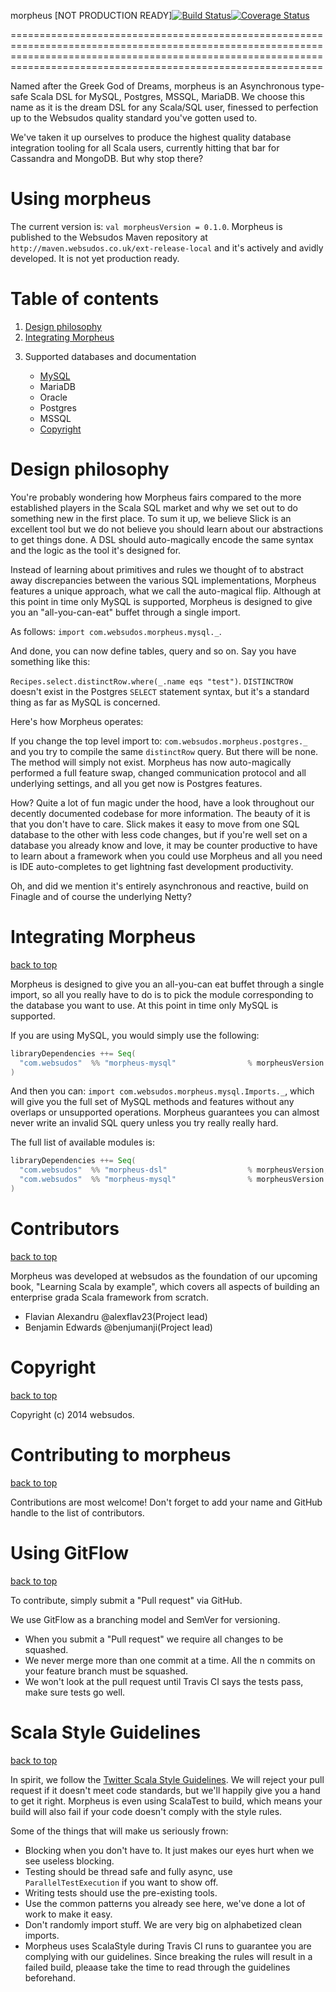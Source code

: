 morpheus [NOT PRODUCTION READY][![Build Status](https://travis-ci.org/websudosuk/morpheus.svg)](https://travis-ci.org/websudosuk/morpheus)[![Coverage Status](https://coveralls.io/repos/websudosuk/morpheus/badge.png?branch=develop)](https://coveralls.io/r/websudosuk/morpheus?branch=develop)

========================================================================================================================================================================================================================

Named after the Greek God of Dreams, morpheus is an Asynchronous type-safe Scala DSL for MySQL, Postgres, MSSQL, 
MariaDB. We choose this name as it is the dream DSL for any Scala/SQL user, finessed to perfection up to the Websudos quality standard you've gotten 
used to.

We've taken it up ourselves to produce the highest quality database integration tooling for all Scala users, 
currently hitting that bar for Cassandra and MongoDB. But why stop there?


Using morpheus
==============

The current version is: ```val morpheusVersion = 0.1.0```.
Morpheus is published to the Websudos Maven repository at ```http://maven.websudos.co.uk/ext-release-local``` and it's actively and avidly developed. It is 
not yet production ready.

<a id="table-of-contents">Table of contents</a>
===============================================
<ol>
  <li><a href="#design-philosophy">Design philosophy</a></li>
  <li><a href="#integrating-morpheus">Integrating Morpheus</a></li>
  <li>
    <p>Supported databases and documentation</p>
    <ul>
      <li><a href="./docs/MySQL.md">MySQL</a></li>
      <li>MariaDB</li>
      <li>Oracle</li>
      <li>Postgres</li>
      <li>MSSQL</li>
  </li>
  <li><a href="#copyright">Copyright</a></li>
</ol>


<a id="design-philosophy">Design philosophy</a>
=====================================

You're probably wondering how Morpheus fairs compared to the more established players in the Scala SQL market and why we set out to do something new in the 
first place. To sum it up, we believe Slick is an excellent tool but we do not believe you should learn about our abstractions to get things done. A DSL 
should auto-magically encode the same syntax and the logic as the tool it's designed for.

Instead of learning about primitives and rules we thought of to abstract away discrepancies between the various SQL implementations, 
Morpheus features a unique approach, what we call the auto-magical flip. Although at this point in time only MySQL is supported, 
Morpheus is designed to give you an "all-you-can-eat" buffet through a single import.

As follows: ```import com.websudos.morpheus.mysql._```.

And done, you can now define tables, query and so on. Say you have something like this:

```Recipes.select.distinctRow.where(_.name eqs "test")```. ```DISTINCTROW``` doesn't exist in the Postgres ```SELECT``` statement syntax, 
but it's a standard thing as far as MySQL is concerned.

Here's how Morpheus operates:

If you change the top level import to: ```com.websudos.morpheus.postgres._``` and you try to compile the same ```distinctRow``` query. But there 
will be none. The method will simply not exist. Morpheus has now auto-magically performed a full feature swap, 
changed communication protocol and all underlying settings, and all you get now is Postgres features.

How? Quite a lot of fun magic under the hood, have a look throughout our decently documented codebase for more information. The beauty of it is that you 
don't have to care. Slick makes it easy to move from one SQL database to the other with less code changes, but if you're well set on a database you already 
know and love, it may be counter productive to have to learn about a framework when you could use Morpheus and all you need is IDE auto-completes to get 
lightning fast development productivity. 

Oh, and did we mention it's entirely asynchronous and reactive, build on Finagle and of course the underlying Netty?


<a id="integrating-morpheus">Integrating Morpheus</a>
======================================================
<a href="#table-of-contents">back to top</a>

Morpheus is designed to give you an all-you-can eat buffet through a single import, so all you really have to do is to pick the module corresponding to the 
database you want to use. At this point in time only MySQL is supported.

If you are using MySQL, you would simply use the following:

```scala
libraryDependencies ++= Seq(
  "com.websudos"  %% "morpheus-mysql"                % morpheusVersion
)
```

And then you can: ```import com.websudos.morpheus.mysql.Imports._```, which will give you the full set of MySQL methods and features without any overlaps or 
unsupported operations. Morpheus guarantees you can almost never write an invalid SQL query unless you try really really hard.


The full list of available modules is:

```scala
libraryDependencies ++= Seq(
  "com.websudos"  %% "morpheus-dsl"                  % morpheusVersion,
  "com.websudos"  %% "morpheus-mysql"                % morpheusVersion
)
```


<a id="contributors">Contributors</a>
=====================================
<a href="#table-of-contents">back to top</a>

Morpheus was developed at websudos as the foundation of our upcoming book, "Learning Scala by example", which covers all aspects of building an enterprise 
grada Scala framework from scratch.

* Flavian Alexandru @alexflav23(Project lead)
* Benjamin Edwards @benjumanji(Project lead)

<a id="copyright">Copyright</a>
===============================
<a href="#table-of-contents">back to top</a>

Copyright (c) 2014 websudos.


Contributing to morpheus
=======================
<a href="#table-of-contents">back to top</a>

Contributions are most welcome! Don't forget to add your name and GitHub handle to the list of contributors.

<a id="git-flow">Using GitFlow</a>
==================================
<a href="#table-of-contents">back to top</a>

To contribute, simply submit a "Pull request" via GitHub.

We use GitFlow as a branching model and SemVer for versioning.

- When you submit a "Pull request" we require all changes to be squashed.
- We never merge more than one commit at a time. All the n commits on your feature branch must be squashed.
- We won't look at the pull request until Travis CI says the tests pass, make sure tests go well.

<a id="style-guidelines">Scala Style Guidelines</a>
===================================================
<a href="#table-of-contents">back to top</a>

In spirit, we follow the [Twitter Scala Style Guidelines](http://twitter.github.io/effectivescala/).
We will reject your pull request if it doesn't meet code standards, but we'll happily give you a hand to get it right. Morpheus is even using ScalaTest to 
build, which means your build will also fail if your code doesn't comply with the style rules.

Some of the things that will make us seriously frown:

- Blocking when you don't have to. It just makes our eyes hurt when we see useless blocking.
- Testing should be thread safe and fully async, use ```ParallelTestExecution``` if you want to show off.
- Writing tests should use the pre-existing tools.
- Use the common patterns you already see here, we've done a lot of work to make it easy.
- Don't randomly import stuff. We are very big on alphabetized clean imports.
- Morpheus uses ScalaStyle during Travis CI runs to guarantee you are complying with our guidelines. Since breaking the rules will result in a failed build, 
pleaase take the time to read through the guidelines beforehand.


